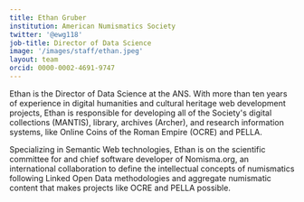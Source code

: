 ```yaml
---
title: Ethan Gruber
institution: American Numismatics Society
twitter: '@ewg118'
job-title: Director of Data Science
image: '/images/staff/ethan.jpeg'
layout: team
orcid: 0000-0002-4691-9747
---
```

Ethan is the Director of Data Science at the ANS. With more than ten years of
experience in digital humanities and cultural heritage web development projects,
Ethan is responsible for developing all of the Society's digital collections (MANTIS),
library, archives (Archer), and research information systems, like Online Coins
of the Roman Empire (OCRE) and PELLA.

Specializing in Semantic Web technologies, Ethan is on the scientific committee
for and chief software developer of Nomisma.org, an international collaboration
to define the intellectual concepts of numismatics following Linked Open Data
methodologies and aggregate numismatic content that makes projects like OCRE and
PELLA possible.

